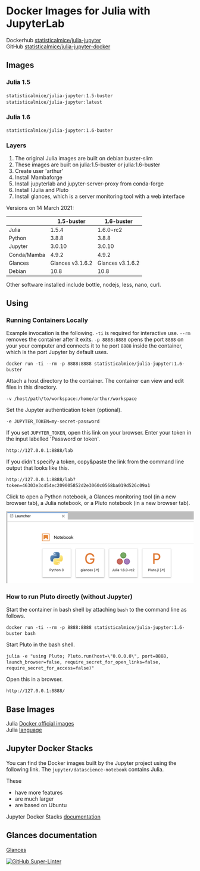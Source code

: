 # Docker Images for Julia with JupyterLab

Dockerhub [statisticalmice/julia-jupyter](https://hub.docker.com/repository/docker/statisticalmice/julia-jupyter)  
GitHub [statisticalmice/julia-jupyter-docker](https://github.com/StatisticalMice/julia-jupyter-docker)

## Images

### Julia 1.5

`statisticalmice/julia-jupyter:1.5-buster`  
`statisticalmice/julia-jupyter:latest`

### Julia 1.6

`statisticalmice/julia-jupyter:1.6-buster`

### Layers

1. The original Julia images are built on debian:buster-slim
2. These images are built on julia:1.5-buster or julia:1.6-buster
3. Create user 'arthur'
4. Install Mambaforge
5. Install jupyterlab and jupyter-server-proxy from conda-forge
6. Install IJulia and Pluto
7. Install glances, which is a server monitoring tool with a web interface

Versions on 14 March 2021:  

|        | 1.5-buster | 1.6-buster |
|---------|-------|-----------|
| Julia   | 1.5.4 | 1.6.0-rc2 |
| Python  | 3.8.8   | 3.8.8     |
| Jupyter | 3.0.10   | 3.0.10     |
| Conda/Mamba   | 4.9.2   | 4.9.2     |
| Glances | Glances v3.1.6.2 | Glances v3.1.6.2|
| Debian  | 10.8  | 10.8      |

Other software installed include bottle, nodejs, less, nano, curl.

## Using

### Running Containers Locally

Example invocation is the following. `-ti` is required for interactive use. `--rm` removes the container after it exits. `-p 8888:8888` opens the port `8888` on your your computer and connects it to he port `8888` inside the container, which is the port Jupyter by default uses.

```text
docker run -ti --rm -p 8888:8888 statisticalmice/julia-jupyter:1.6-buster
```

Attach a host directory to the container. The container can view and edit files in this directory.

```text
-v /host/path/to/workspace:/home/arthur/workspace
```

Set the Jupyter authentication token (optional).

```text
-e JUPYTER_TOKEN=my-secret-password
```

If you set `JUPYTER_TOKEN`, open this link on your browser. Enter your token in the input labelled 'Password or token'.

```text
http://127.0.0.1:8888/lab
```

If you didn't specify a token, copy&paste the link from the command line output that looks like this.

```text
http://127.0.0.1:8888/lab?token=46303e3c454ec209005852d2e3060c0568ba019d526c09a1
```

Click to open a Python notebook, a Glances monitoring tool (in a new browser tab), a Julia notebook, or a Pluto notebook (in a new browser tab).

![notebook launcher image](https://raw.githubusercontent.com/StatisticalMice/julia-jupyter-docker/main/launcher.png "Launcher")

### How to run Pluto directly (without Jupyter)

Start the container in bash shell by attaching `bash` to the command line as follows.

```text
docker run -ti --rm -p 8888:8888 statisticalmice/julia-jupyter:1.6-buster bash
```

Start Pluto in the bash shell.

```text
julia -e "using Pluto; Pluto.run(host=\"0.0.0.0\", port=8888, launch_browser=false, require_secret_for_open_links=false, require_secret_for_access=false)"
```

Open this in a browser.

```text
http://127.0.0.1:8888/
```

## Base Images

Julia [Docker official images](https://hub.docker.com/_/julia)  
Julia [language](https://julialang.org)

## Jupyter Docker Stacks

You can find the Docker images built by the Jupyter project using the following link. The `jupyter/datascience-notebook` contains Julia.

These
* have more features
* are much larger
* are based on Ubuntu

Jupyter Docker Stacks [documentation](https://jupyter-docker-stacks.readthedocs.io/en/latest/)

## Glances documentation

[Glances](https://glances.readthedocs.io/en/latest/)

[![GitHub Super-Linter](https://github.com/StatisticalMice/julia-jupyter-docker/workflows/Super-Linter/badge.svg)](https://github.com/marketplace/actions/super-linter)
